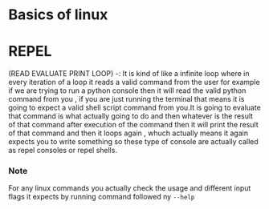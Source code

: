 # Basics of linux

# REPEL 
(READ EVALUATE PRINT LOOP) -: It is kind of like a infinite loop where in every iteration of a loop it reads a valid command from the user for example if we are trying to run a python console then it will read the valid python command from you , if you are just running the terminal that means it is going to expect a valid shell script command from you.It is going to evaluate that command is what actually going to do and then whatever is the result of that command after execution of the command then it will print the result of that command and then it loops again , whuch actually means it again expects you to write something so these type of console are actually called as repel consoles or repel shells.

### Note
For any linux commands you actually check the usage and different input flags it expects by running command followed ny `--help`